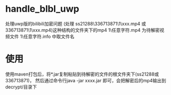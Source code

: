 # handle_blbl_uwp
处理uwp版的bilibili加密问题
(处理 ss21288\336713871\1\xxx.mp4 
 或336713871\1\xxx.mp4)这种结构的文件夹下的mp4
1\任意字符.mp4 为待解密视频文件
1\任意字符.info 中取文件名
# 使用
使用maven打包后，将*.jar复制粘贴到待解密的文件的根文件夹下(ss21288或336713871)，
然后通过命令行java -jar xxxx.jar 即可，会把解密后的mp4输出到 decrypt/目录下
